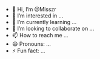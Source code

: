 - 👋 Hi, I’m @Misszr
- 👀 I’m interested in ...
- 🌱 I’m currently learning ...
- 💞️ I’m looking to collaborate on ...
- 📫 How to reach me ...
- 😄 Pronouns: ...
- ⚡ Fun fact: ...

<!---
Misszr/Misszr is a ✨ special ✨ repository because its `README.md` (this file) appears on your GitHub profile.
You can click the Preview link to take a look at your changes.
--->
